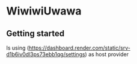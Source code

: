 # WiwiwiUwawa


## Getting started

Is using (https://dashboard.render.com/static/srv-d1b6iv0dl3ps73ebb1qg/settings) as host provider